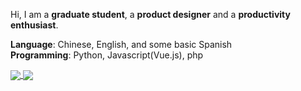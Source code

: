 Hi, I am a **graduate student**, a **product designer** and a **productivity enthusiast**.

**Language**: Chinese, English, and some basic Spanish  
**Programming**: Python, Javascript(Vue.js), php  

<a href="https://github.com/reycn">
  <img align="center" src="https://github-readme-stats.vercel.app/api?username=reycn&hide=contribs&line_height=24&include_all_commits=true&hide_title=true&count_private=true&show_icons=true&theme=graywhite" />
</a>

<a href="https://github.com/reycn">
  <img align="center" src="https://github-readme-stats.vercel.app/api/top-langs/?username=reycn&hide=PLpgSQL,html,css&show_icons=true&layout=compact&hide_title=true&theme=graywhite" />
</a>  
  
